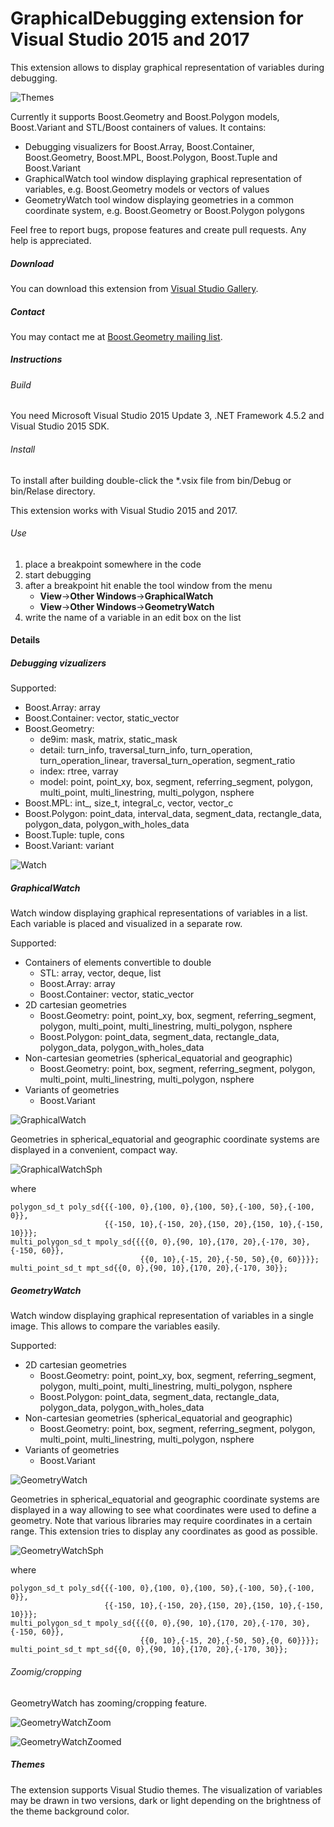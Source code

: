 # GraphicalDebugging extension for Visual Studio 2015 and 2017

This extension allows to display graphical representation of variables during debugging.

![Themes](images/themes.png)

Currently it supports Boost.Geometry and Boost.Polygon models, Boost.Variant and STL/Boost containers of values. It contains:

* Debugging visualizers for Boost.Array, Boost.Container, Boost.Geometry, Boost.MPL, Boost.Polygon, Boost.Tuple and Boost.Variant
* GraphicalWatch tool window displaying graphical representation of variables, e.g. Boost.Geometry models or vectors of values
* GeometryWatch tool window displaying geometries in a common coordinate system, e.g. Boost.Geometry or Boost.Polygon polygons

Feel free to report bugs, propose features and create pull requests. Any help is appreciated.

##### Download

You can download this extension from [Visual Studio Gallery](https://visualstudiogallery.msdn.microsoft.com/4b81868b-8901-408f-a28e-25a6580788fb).

##### Contact

You may contact me at [Boost.Geometry mailing list](http://lists.boost.org/mailman/listinfo.cgi/geometry).

##### Instructions

###### Build

You need Microsoft Visual Studio 2015 Update 3, .NET Framework 4.5.2 and Visual Studio 2015 SDK.

###### Install

To install after building double-click the *.vsix file from bin/Debug or bin/Relase directory.

This extension works with Visual Studio 2015 and 2017.

###### Use

1. place a breakpoint somewhere in the code
2. start debugging
3. after a breakpoint hit enable the tool window from the menu
   * **View**->**Other Windows**->**GraphicalWatch**
   * **View**->**Other Windows**->**GeometryWatch**
4. write the name of a variable in an edit box on the list

#### Details

##### Debugging vizualizers

Supported:

* Boost.Array: array
* Boost.Container: vector, static_vector
* Boost.Geometry:
  * de9im: mask, matrix, static_mask
  * detail: turn_info, traversal_turn_info, turn_operation, turn_operation_linear, traversal_turn_operation, segment_ratio
  * index: rtree, varray
  * model: point, point_xy, box, segment, referring_segment, polygon, multi_point, multi_linestring, multi_polygon, nsphere
* Boost.MPL: int_, size_t, integral_c, vector, vector_c
* Boost.Polygon: point_data, interval_data, segment_data, rectangle_data, polygon_data, polygon_with_holes_data
* Boost.Tuple: tuple, cons
* Boost.Variant: variant

![Watch](images/natvis_watch.png)

##### GraphicalWatch

Watch window displaying graphical representations of variables in a list. Each variable is placed and visualized in a separate row.

Supported:

* Containers of elements convertible to double
  * STL: array, vector, deque, list
  * Boost.Array: array
  * Boost.Container: vector, static_vector
* 2D cartesian geometries
  * Boost.Geometry: point, point_xy, box, segment, referring_segment, polygon, multi_point, multi_linestring, multi_polygon, nsphere
  * Boost.Polygon: point_data, segment_data, rectangle_data, polygon_data, polygon_with_holes_data
* Non-cartesian geometries (spherical_equatorial and geographic)
  * Boost.Geometry: point, box, segment, referring_segment, polygon, multi_point, multi_linestring, multi_polygon, nsphere
* Variants of geometries
  * Boost.Variant

![GraphicalWatch](images/graphical_watch.png)

Geometries in spherical_equatorial and geographic coordinate systems are displayed in a convenient, compact way.

![GraphicalWatchSph](images/graphical_watch_sph.png)

where

    polygon_sd_t poly_sd{{{-100, 0},{100, 0},{100, 50},{-100, 50},{-100, 0}},
                         {{-150, 10},{-150, 20},{150, 20},{150, 10},{-150, 10}}};
    multi_polygon_sd_t mpoly_sd{{{{0, 0},{90, 10},{170, 20},{-170, 30},{-150, 60}},
                                 {{0, 10},{-15, 20},{-50, 50},{0, 60}}}};
    multi_point_sd_t mpt_sd{{0, 0},{90, 10},{170, 20},{-170, 30}};

##### GeometryWatch

Watch window displaying graphical representation of variables in a single image. This allows to compare the variables easily.

Supported:

* 2D cartesian geometries
  * Boost.Geometry: point, point_xy, box, segment, referring_segment, polygon, multi_point, multi_linestring, multi_polygon, nsphere
  * Boost.Polygon: point_data, segment_data, rectangle_data, polygon_data, polygon_with_holes_data
* Non-cartesian geometries (spherical_equatorial and geographic)
  * Boost.Geometry: point, box, segment, referring_segment, polygon, multi_point, multi_linestring, multi_polygon, nsphere
* Variants of geometries
  * Boost.Variant

![GeometryWatch](images/geometry_watch.png)

Geometries in spherical_equatorial and geographic coordinate systems are displayed in a way allowing to see what coordinates were used to define a geometry. Note that various libraries may require coordinates in a certain range. This extension tries to display any coordinates as good as possible.

![GeometryWatchSph](images/geometry_watch_sph.png)

where

    polygon_sd_t poly_sd{{{-100, 0},{100, 0},{100, 50},{-100, 50},{-100, 0}},
                         {{-150, 10},{-150, 20},{150, 20},{150, 10},{-150, 10}}};
    multi_polygon_sd_t mpoly_sd{{{{0, 0},{90, 10},{170, 20},{-170, 30},{-150, 60}},
                                 {{0, 10},{-15, 20},{-50, 50},{0, 60}}}};
    multi_point_sd_t mpt_sd{{0, 0},{90, 10},{170, 20},{-170, 30}};

###### Zoomig/cropping

GeometryWatch has zooming/cropping feature.

![GeometryWatchZoom](images/geometry_watch_zoom.png)

![GeometryWatchZoomed](images/geometry_watch_zoomed.png)
	
##### Themes

The extension supports Visual Studio themes. The visualization of variables may be drawn in two versions, dark or light depending on the brightness of the theme background color.

